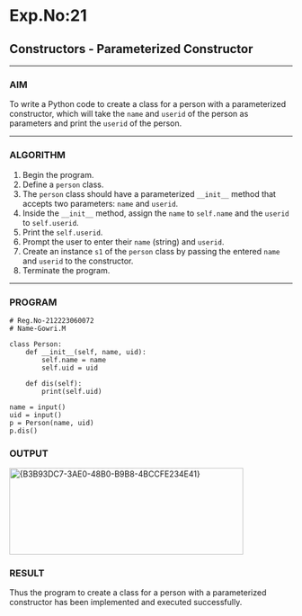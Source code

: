 # Exp.No:21  
## Constructors - Parameterized Constructor

---

### AIM  
To write a Python code to create a class for a person with a parameterized constructor, which will take the `name` and `userid` of the person as parameters and print the `userid` of the person.

---

### ALGORITHM

1. Begin the program.  
2. Define a `person` class.  
3. The `person` class should have a parameterized `__init__` method that accepts two parameters: `name` and `userid`.  
4. Inside the `__init__` method, assign the `name` to `self.name` and the `userid` to `self.userid`.  
5. Print the `self.userid`.  
6. Prompt the user to enter their `name` (string) and `userid`.  
7. Create an instance `s1` of the `person` class by passing the entered `name` and `userid` to the constructor.  
8. Terminate the program.

---

### PROGRAM

```
# Reg.No-212223060072
# Name-Gowri.M

class Person:
    def __init__(self, name, uid):
        self.name = name
        self.uid = uid

    def dis(self):
        print(self.uid)

name = input()
uid = input()
p = Person(name, uid)
p.dis()
```

### OUTPUT
<img width="416" height="154" alt="{B3B93DC7-3AE0-48B0-B9B8-4BCCFE234E41}" src="https://github.com/user-attachments/assets/bed0686e-10f5-417f-9abe-d806c6784cdb" />

### RESULT
Thus the program to create a class for a person with a parameterized constructor has been implemented and executed successfully.
